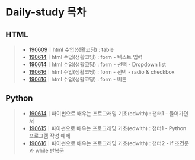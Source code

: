 # Daily-study 목차

## HTML  
> - [190609](190609.md)｜html 수업(생활코딩) : table  
> - [190614](190614-2.md)｜html 수업(생활코딩) : form - 텍스트 입력
> - [190614](190614-3.md)｜html 수업(생활코딩) : form - 선택 - Dropdown list
> - [190616](190616-2.md)｜html 수업(생활코딩) : form - 선택 - radio & checkbox
> - [190616](190616-3.md)｜html 수업(생활코딩) : form - 버튼

## Python
> - [190614](190614-1.md)｜파이썬으로 배우는 프로그래밍 기초(edwith) : 챕터1 - 들어가면서
> - [190615](190615.md)｜파이썬으로 배우는 프로그래밍 기초(edwith) : 챕터1 - Python 프로그램 작성 예제
> - [190616](190616-1.md)｜파이썬으로 배우는 프로그래밍 기초(edwith) : 챕터2 - if 조건문과 while 반복문
